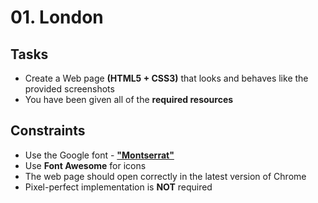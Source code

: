 # 01. London

## Tasks
* Create a Web page **(HTML5 + CSS3)** that looks and behaves like the provided screenshots
* You have been given all of the **required resources**

## Constraints
* Use the Google font - [**"Montserrat"**](https://fonts.googleapis.com/css?family=Montserrat)
* Use **Font Awesome** for icons
* The web page should open correctly in the latest version of Chrome
* Pixel-perfect implementation is **NOT** required
